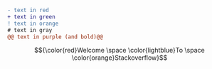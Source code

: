 ```diff
- text in red
+ text in green
! text in orange
# text in gray
@@ text in purple (and bold)@@
```
$${\color{red}Welcome \space \color{lightblue}To \space \color{orange}Stackoverflow}$$

